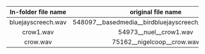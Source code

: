 |  In-folder file name | original file name| URL | License |
|:--------------------:|:-----------------:|:---:|:-------:|
| bluejayscreech.wav | 548097__basedmedia__birdbluejayscreech_bwu657.wav | https://freesound.org/people/basedMedia/sounds/548097/ | https://creativecommons.org/publicdomain/zero/1.0/ |
| crow1.wav | 54973__nuel__crow1.wav | https://freesound.org/people/_nuel/sounds/54973/ | https://creativecommons.org/publicdomain/zero/1.0/ |
| crow.wav | 75162__nigelcoop__crow.wav | https://freesound.org/people/nigelcoop/sounds/75162/ | https://creativecommons.org/publicdomain/zero/1.0/ |